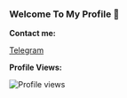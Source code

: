 ### Welcome To My Profile 👋

**Contact me:**

[Telegram](https://t.me/moxiuu)

**Profile Views:**

![Profile views](https://profile-counter.glitch.me/mox1u/count.svg)
